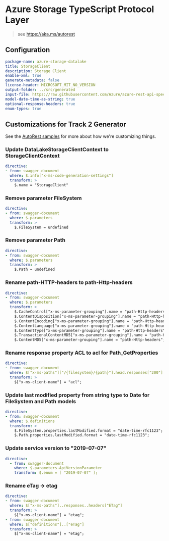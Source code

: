 # Azure Storage TypeScript Protocol Layer

> see https://aka.ms/autorest

## Configuration

```yaml
package-name: azure-storage-datalake
title: StorageClient
description: Storage Client
enable-xml: true
generate-metadata: false
license-header: MICROSOFT_MIT_NO_VERSION
output-folder: ../src/generated
input-file: https://raw.githubusercontent.com/Azure/azure-rest-api-specs/storage-dataplane-preview/specification/storage/data-plane/Microsoft.StorageDataLake/stable/2019-12-12/DataLakeStorage.json
model-date-time-as-string: true
optional-response-headers: true
enum-types: true
```
## Customizations for Track 2 Generator

See the [AutoRest samples](https://github.com/Azure/autorest/tree/master/Samples/3b-custom-transformations)
for more about how we're customizing things.

### Update DataLakeStorageClientContext to StorageClientContext
```yaml
directive:
- from: swagger-document
  where: $.info["x-ms-code-generation-settings"]
  transform: >
    $.name = "StorageClient"
```

### Remove parameter FileSystem
```yaml
directive:
- from: swagger-document
  where: $.parameters
  transform: >
    $.FileSystem = undefined
```

### Remove parameter Path
```yaml
directive:
- from: swagger-document
  where: $.parameters
  transform: >
    $.Path = undefined
```

### Rename path-HTTP-headers to path-Http-headers
```yaml
directive:
- from: swagger-document
  where: $.parameters
  transform: >
    $.CacheControl["x-ms-parameter-grouping"].name = "path-Http-headers";
    $.ContentDisposition["x-ms-parameter-grouping"].name = "path-Http-headers";
    $.ContentEncoding["x-ms-parameter-grouping"].name = "path-Http-headers";
    $.ContentLanguage["x-ms-parameter-grouping"].name = "path-Http-headers";
    $.ContentType["x-ms-parameter-grouping"].name = "path-Http-headers";
    $.TransactionalContentMD5["x-ms-parameter-grouping"].name = "path-Http-headers";
    $.ContentMD5["x-ms-parameter-grouping"].name = "path-Http-headers";
```

### Rename response property ACL to acl for Path_GetProperties
```yaml
directive:
- from: swagger-document
  where: $["x-ms-paths"]["/{filesystem}/{path}"].head.responses["200"].headers["x-ms-acl"]
  transform: >
    $["x-ms-client-name"] = "acl";
```

### Update last modified property from string type to Date for FileSystem and Path models
```yaml
directive:
- from: swagger-document
  where: $.definitions
  transform: >
    $.FileSystem.properties.lastModified.format = "date-time-rfc1123";
    $.Path.properties.lastModified.format = "date-time-rfc1123";
```

### Update service version to "2019-07-07"

```yaml
directive:
  - from: swagger-document
    where: $.parameters.ApiVersionParameter
    transform: $.enum = [ "2019-07-07" ];
```

### Rename eTag -> etag
``` yaml
directive:
- from: swagger-document
  where: $["x-ms-paths"]..responses..headers["ETag"]
  transform: >
    $["x-ms-client-name"] = "etag";
- from: swagger-document
  where: $["definitions"]..["eTag"]
  transform: >
    $["x-ms-client-name"] = "etag";
```
